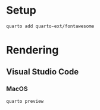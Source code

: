 # Setup

```bash
quarto add quarto-ext/fontawesome
```

# Rendering

## Visual Studio Code

### MacOS

`quarto preview`
